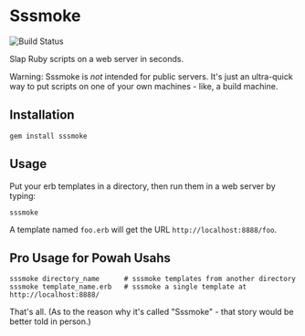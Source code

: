 # Sssmoke

![Build Status](https://secure.travis-ci.org/nusco/sssmoke.png)

Slap Ruby scripts on a web server in seconds.

Warning: Sssmoke is *not* intended for public servers. It's just an ultra-quick way to put scripts on one of your own machines - like, a build machine.

## Installation

    gem install sssmoke

## Usage

Put your erb templates in a directory, then run them in a web server by typing:

    sssmoke

A template named `foo.erb` will get the URL `http://localhost:8888/foo`.

## Pro Usage for Powah Usahs

    sssmoke directory_name      # sssmoke templates from another directory
    sssmoke template_name.erb   # sssmoke a single template at http://localhost:8888/

That's all. (As to the reason why it's called "Sssmoke" - that story would be better told in person.)
